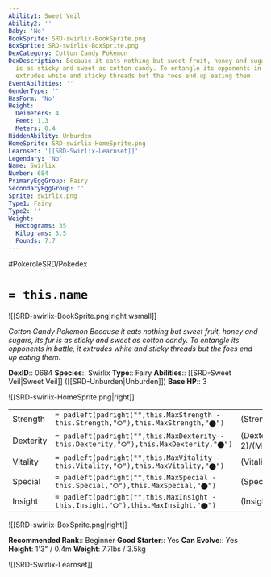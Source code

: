 ```yaml
---
Ability1: Sweet Veil
Ability2: ''
Baby: 'No'
BookSprite: SRD-swirlix-BookSprite.png
BoxSprite: SRD-swirlix-BoxSprite.png
DexCategory: Cotton Candy Pokemon
DexDescription: Because it eats nothing but sweet fruit, honey and sugars, its fur
  is as sticky and sweet as cotton candy. To entangle its opponents in battle, it
  extrudes white and sticky threads but the foes end up eating them.
EventAbilities: ''
GenderType: ''
HasForm: 'No'
Height:
  Deimeters: 4
  Feet: 1.3
  Meters: 0.4
HiddenAbility: Unburden
HomeSprite: SRD-swirlix-HomeSprite.png
Learnset: '[[SRD-Swirlix-Learnset]]'
Legendary: 'No'
Name: Swirlix
Number: 684
PrimaryEggGroup: Fairy
SecondaryEggGroup: ''
Sprite: swirlix.png
Type1: Fairy
Type2: ''
Weight:
  Hectograms: 35
  Kilograms: 3.5
  Pounds: 7.7
---
```


#PokeroleSRD/Pokedex

# `= this.name`

![[SRD-swirlix-BookSprite.png|right wsmall]]

*Cotton Candy Pokemon*
*Because it eats nothing but sweet fruit, honey and sugars, its fur is as sticky and sweet as cotton candy. To entangle its opponents in battle, it extrudes white and sticky threads but the foes end up eating them.*

**DexID**:: 0684
**Species**:: Swirlix
**Type**:: Fairy
**Abilities**:: [[SRD-Sweet Veil|Sweet Veil]] ([[SRD-Unburden|Unburden]])
**Base HP**:: 3

![[SRD-swirlix-HomeSprite.png|right]]

|           |                                                                                        |                                          |
| --------- | -------------------------------------------------------------------------------------- | ---------------------------------------- |
| Strength  | `= padleft(padright("",this.MaxStrength - this.Strength,"⭘"),this.MaxStrength,"⬤")`    | (Strength::2)/(MaxStrength::4)   |
| Dexterity | `= padleft(padright("",this.MaxDexterity - this.Dexterity,"⭘"),this.MaxDexterity,"⬤")` | (Dexterity:: 2)/(MaxDexterity::4) |
| Vitality  | `= padleft(padright("",this.MaxVitality - this.Vitality,"⭘"),this.MaxVitality,"⬤")`    | (Vitality::2)/(MaxVitality::4)   |
| Special   | `= padleft(padright("",this.MaxSpecial - this.Special,"⭘"),this.MaxSpecial,"⬤")`       | (Special::2)/(MaxSpecial::4)     |
| Insight   | `= padleft(padright("",this.MaxInsight - this.Insight,"⭘"),this.MaxInsight,"⬤")`       | (Insight::2)/(MaxInsight::4)     |

![[SRD-swirlix-BoxSprite.png|right]]

**Recommended Rank**:: Beginner
**Good Starter**:: Yes
**Can Evolve**:: Yes
**Height**: 1'3" / 0.4m
**Weight**: 7.7lbs / 3.5kg

![[SRD-Swirlix-Learnset]]